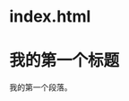 # index.html
<html>
<head>
<meta charset="utf-8">
<title>fuck uzi's asshole </title>
</head>
<body>
    <h1>我的第一个标题</h1>
    <p>我的第一个段落。</p>
</body>
</html>
